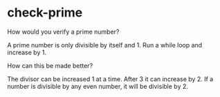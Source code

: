 # check-prime
How would you verify a prime number?

 A prime number is only divisible by itself and 1. Run a while loop and increase by 1.
 
 How can this be made better?
 
The divisor can be increased 1 at a time. After 3 it can increase by 2. If a number is divisible by any even number, it will be divisible by 2.


